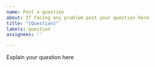 ```yaml
---
name: Post a question
about: If facing any problem post your question here
title: "[Question]"
labels: question
assignees: ''

---
```


Explain your question here
